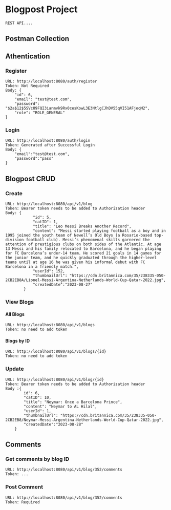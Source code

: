 # Blogpost Project

    REST API....

## Postman Collection

## Athentication
### Register
    URL: http://localhost:8080/auth/register
    Token: Not Required
    Body: {
        "id": 6,
        "email": "test@test.com",
        "password": "$2a$12$5SVcO9FQI3ianmvk9Rx0cesKowL3E3NtlgCJhDV55qVI51AFjoqM2",
        "role": "ROLE_GENERAL"
    }

### Login
    URL: http://localhost:8080/auth/login
    Token: Generated after Successful Login
    Body: {
        "email":"test@test.com",
        "password":"pass"
    }

## Blogpost CRUD
### Create

    URL: http://localhost:8080/api/v1/blog
    Token: Bearer token needs to be added to Authorization header
    Body: {
                "id": 5,
                "catID": 1,
                "title": "Leo Messi Breaks Another Record",
                "content": "Messi started playing football as a boy and in 1995 joined the youth team of Newell’s Old Boys (a Rosario-based top-division football club). Messi’s phenomenal skills garnered the attention of prestigious clubs on both sides of the Atlantic. At age 13 Messi and his family relocated to Barcelona, and he began playing for FC Barcelona’s under-14 team. He scored 21 goals in 14 games for the junior team, and he quickly graduated through the higher-level teams until at age 16 he was given his informal debut with FC Barcelona in a friendly match.",
                "userId": 152,
                "thumbnailUrl": "https://cdn.britannica.com/35/238335-050-2CB2EB8A/Lionel-Messi-Argentina-Netherlands-World-Cup-Qatar-2022.jpg",
                "createdDate":"2023-08-27"
            }


### View Blogs 
#### All Blogs 
    URL: http://localhost:8080/api/v1/blogs
    Token: no need to add token


#### Blogs by ID
    URL: http://localhost:8080/api/v1/blogs/{id}
    Token: no need to add token

### Update
    URL: http://localhost:8080/api/v1/blog/{id}
    Token: Bearer token needs to be added to Authorization header
    Body :{ 
            id": 6,
            "catID": 10,
            "title": "Neymar: Once a Barcelona Prince",
            "content": "Neymar to AL Hilal",
            "userId": 1,
            "thumbnailUrl": "https://cdn.britannica.com/35/238335-050-2CB2EB8/Neymar-Messi-Argentina-Netherlands-World-Cup-Qatar-2022.jpg",
            "createdDate":"2023-08-28"
        }



## Comments
### Get comments by blog ID
    URL: http://localhost:8080/api/v1/blog/352/comments
    Token: ...


### Post Comment
    URL: http://localhost:8080/api/v1/blog/352/comments
    Token: Required